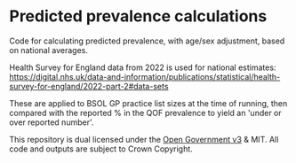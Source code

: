 # Predicted prevalence calculations

Code for calculating predicted prevalence, with age/sex adjustment, based on national averages.

Health Survey for England data from 2022 is used for national estimates: https://digital.nhs.uk/data-and-information/publications/statistical/health-survey-for-england/2022-part-2#data-sets

These are applied to BSOL GP practice list sizes at the time of running, then compared with the reported % in the QOF prevalence to yield an 'under or over reported number'.

This repository is dual licensed under the [Open Government v3]([https://www.nationalarchives.gov.uk/doc/open-government-licence/version/3/) & MIT. All code and outputs are subject to Crown Copyright.
